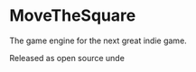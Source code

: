 MoveTheSquare
=============

The game engine for the next great indie game.

Released as open source unde